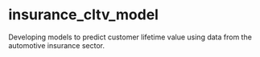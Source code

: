 # insurance_cltv_model
Developing models to predict customer lifetime value using data from the automotive insurance sector.
